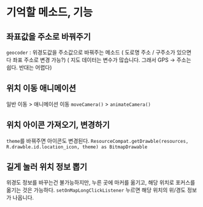 # 기억할 메소드, 기능

## 좌표값을 주소로 바꿔주기

`geocoder` : 위경도값을 주소값으로 바꿔주는 메소드
( 도로명 주소 / 구주소가 있으면 다 좌표 주소로 변경 가능?)
( 지도 데이터는 변수가 많습니다. 그래서 GPS -> 주소는 쉽다. 반대는 어렵다)

## 위치 이동 애니메이션

일반 이동 > 애니메이션 이동
`moveCamera()` > `animateCamera()`

## 위치 아이콘 가져오기, 변경하기

`theme`를 바꿔주면 아이콘도 변경된다.
`ResourceCompat.getDrawble(resources, R.drawble.id.location_icon, theme) as BitmapDrawable`

## 길게 눌러 위치 정보 뽑기

위경도 정보를 바꾸는건 불가능하지만, 누른 곳에 마커를 옮기고, 해당 위치로 포커스를 옮기는 것은 가능하다.
`setOnMapLongClickListener` 누르면 해당 위치의 위/경도 정보가 나옵니다.
